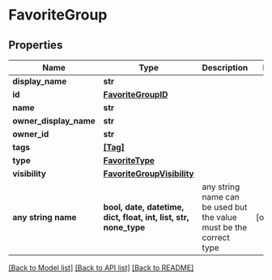# FavoriteGroup


## Properties
Name | Type | Description | Notes
------------ | ------------- | ------------- | -------------
**display_name** | **str** |  | 
**id** | [**FavoriteGroupID**](FavoriteGroupID.md) |  | 
**name** | **str** |  | 
**owner_display_name** | **str** |  | 
**owner_id** | **str** |  | 
**tags** | [**[Tag]**](Tag.md) |  | 
**type** | [**FavoriteType**](FavoriteType.md) |  | 
**visibility** | [**FavoriteGroupVisibility**](FavoriteGroupVisibility.md) |  | 
**any string name** | **bool, date, datetime, dict, float, int, list, str, none_type** | any string name can be used but the value must be the correct type | [optional]

[[Back to Model list]](../README.md#documentation-for-models) [[Back to API list]](../README.md#documentation-for-api-endpoints) [[Back to README]](../README.md)


